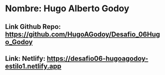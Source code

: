 # Nombre: Hugo Alberto Godoy
## Link Github Repo: https://github.com/HugoAGodoy/Desafio_06Hugo_Godoy
## Link: Netlify: https://desafio06-hugoagodoy-estilo1.netlify.app    

